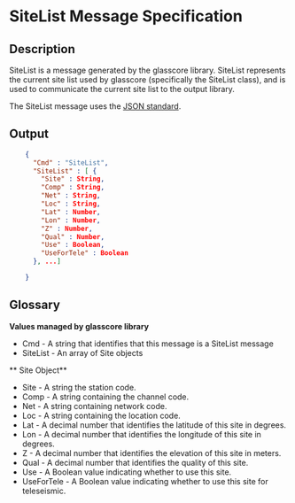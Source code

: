 # SiteList Message Specification

## Description

SiteList is a message generated by the glasscore library. SiteList represents
the current site list used by glasscore (specifically the SiteList
class), and is used to communicate the current site list to the output
library.

The SiteList message uses the [JSON standard](http://www.json.org).

## Output
```json
    {
      "Cmd" : "SiteList",
      "SiteList" : [ {
        "Site" : String,
        "Comp" : String,
        "Net" : String,
        "Loc" : String,
        "Lat" : Number,
        "Lon" : Number,
        "Z" : Number,
        "Qual" : Number,
        "Use" : Boolean,
        "UseForTele" : Boolean
      }, ...]

    }
```

## Glossary

**Values managed by glasscore library**
* Cmd - A string that identifies that this message is a SiteList message
* SiteList - An array of Site objects

** Site Object**
* Site - A string the station code.
* Comp - A string containing the channel code.
* Net - A string containing network code.
* Loc - A string containing the location code.
* Lat - A decimal number that identifies the latitude of this site in degrees.
* Lon - A decimal number that identifies the longitude of this site in degrees.
* Z - A decimal number that identifies the elevation of this site in meters.
* Qual - A decimal number that identifies the quality of this site.
* Use - A Boolean value indicating whether to use this site.
* UseForTele - A Boolean value indicating whether to use this site for
teleseismic.
